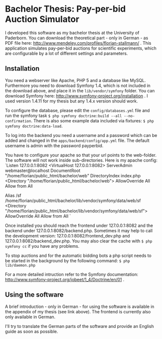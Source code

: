 # Bachelor Thesis: Pay-per-bid Auction Simulator

I developed this software as my bachelor thesis at the University of Paderborn. You can download the theoretical part  - only in German - as PDF file here: http://www.mendeley.com/profiles/florian-stallmann/ .
This application simulates pay-per-bid auctions for scientific experiments, which are configurable by a lot of different settings and parameters.

## Installation

You need a webserver like Apache, PHP 5 and a database like MySQL. Furthermore you need to download Symfony 1.4, which is not included in the download above, and place it in the `lib/vendor/symfony` folder. You can download Symfony here: http://www.symfony-project.org/installation . I used version 1.4.11 for my thesis but any 1.4.x version should work.

To configure the database, please edit the `config/databases.yml` file and run the symfony task `$ php symfony doctrine:build --all --no-confirmation`. There is also some example data included via fixtures: `$ php symfony doctrine:data-load`.

To log into the backend you need a username and a password which can be added and changed in the `apps/backend/config/app.yml` file. The default username is admin with the password payperbid.

You have to configure your apache so that your url points to the web-folder. The software will not work inside sub-directories. Here is my apache config:
`Listen 127.0.0.1:8082
<VirtualHost 127.0.0.1:8082>
  ServerAdmin webmaster@localhost
  DocumentRoot "/home/florian/public_html/bachelor/web"
  DirectoryIndex index.php
  <Directory "/home/florian/public_html/bachelor/web">
    AllowOverride All
    Allow from All
  </Directory>

  Alias /sf /home/florian/public_html/bachelor/lib/vendor/symfony/data/web/sf
  <Directory "/home/florian/public_html/bachelor/lib/vendor/symfony/data/web/sf">
    AllowOverride All
    Allow from All
  </Directory>
</VirtualHost>`

Once installed you should reach the frontend under 127.0.0.1:8082 and the backend under 127.0.0.1:8082/backend.php. Sometimes it may help to call the development version: 127.0.0.1:8082/frontend_dev.php and 127.0.0.1:8082/backend_dev.php. You may also clear the cache with `$ php symfony cc` if you have any problems.

To stop auctions and for the automatic bidding bots a php script needs to be started in the background by the following command: `$ php lib/daemon.php`

For a more detailed intruction refer to the Symfony documentation: http://www.symfony-project.org/jobeet/1_4/Doctrine/en/01 .

## Using the software

A brief introduction - only in German - for using the software is available in the appendix of my thesis (see link above). The frontend is currently also only available in German.

I'll try to translate the German parts of the software and provide an English guide as soon as possible.
